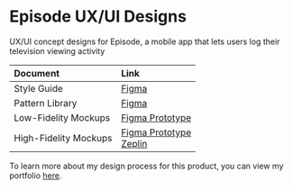 # Episode UX/UI Designs
UX/UI concept designs for Episode, a mobile app that lets users log their television viewing activity

|Document|Link|
|:---|:---|
|Style Guide|[Figma](https://www.figma.com/file/FWHcfOOycEpYv7gjKcU3uW/Episode-Style-Guide?node-id=0%3A1)|
|Pattern Library|[Figma](https://www.figma.com/file/0bXWBUV5CK5yJk2ZpFl2wA/Episode-Pattern-Library?node-id=0%3A1)|
|Low-Fidelity Mockups|[Figma Prototype](https://www.figma.com/proto/GReKYDBUygASYfmXiL9rKA/Episode-Designs?node-id=20%3A167&viewport=706%2C285%2C0.19283276796340942&scaling=scale-down)|
|High-Fidelity Mockups|[Figma Prototype](https://www.figma.com/proto/Dnp6PLDMfzarHTgBBGAeJ6/Episode-High-Fidelity-Mockups?node-id=5%3A236&viewport=592%2C238%2C0.24551141262054443&scaling=scale-down)<br>[Zeplin](https://zpl.io/scene/aNQBdmQ)|

To learn more about my design process for this product, you can view my portfolio [here](https://github.com/jerielng/episode-designs/blob/master/Episode%20UX%20Design%20Process.pdf).
